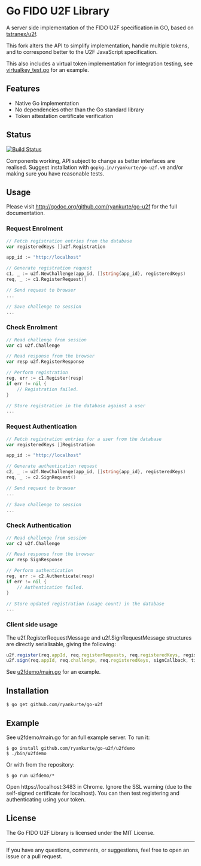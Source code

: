 # Go FIDO U2F Library

A server side implementation of the FIDO U2F specification in GO, based on [tstranex/u2f](https://github.com/tstranex/u2f).  

This fork alters the API to simplify implementation, handle multiple tokens, and to correspond better to the U2F JavaScript specification.  

This also includes a virtual token implementation for integration testing, see [virtualkey_test.go](virtualkey_test.go) for an example.  

## Features

- Native Go implementation
- No dependencies other than the Go standard library
- Token attestation certificate verification

## Status

[![Build Status](https://travis-ci.org/ryankurte/go-u2f.svg?branch=master)](https://travis-ci.org/ryankurte/go-u2f)

Components working, API subject to change as better interfaces are realised. Suggest installation with `gopkg.in/ryankurte/go-u2f.v0` and/or making sure you have reasonable tests.

## Usage

Please visit http://godoc.org/github.com/ryankurte/go-u2f for the full documentation.

### Request Enrolment

```go
// Fetch registration entries from the database
var registeredKeys []u2f.Registration

app_id := "http://localhost"

// Generate registration request
c1, _ := u2f.NewChallenge(app_id, []string{app_id}, registeredKeys)
req, _ := c1.RegisterRequest()

// Send request to browser
...

// Save challenge to session
...
```

### Check Enrolment
```go
// Read challenge from session
var c1 u2f.Challenge

// Read response from the browser
var resp u2f.RegisterResponse

// Perform registration
reg, err := c1.Register(resp)
if err != nil {
    // Registration failed.
}

// Store registration in the database against a user
...
```

### Request Authentication

```go
// Fetch registration entries for a user from the database
var registeredKeys []Registration

app_id := "http://localhost"

// Generate authentication request
c2, _ := u2f.NewChallenge(app_id, []string{app_id}, registeredKeys)
req, _ := c2.SignRequest()

// Send request to browser
...

// Save challenge to session
...
```

### Check Authentication
```go
// Read challenge from session
var c2 u2f.Challenge

// Read response from the browser
var resp SignResponse

// Perform authentication
reg, err := c2.Authenticate(resp)
if err != nil {
    // Authentication failed.
}

// Store updated registration (usage count) in the database
...

```

### Client side usage

The u2f.RegisterRequestMessage and u2f.SignRequestMessage structures are directly serialisable, giving the following:

```js
u2f.register(req.appId, req.registerRequests, req.registeredKeys, registerCallback, timeout);
u2f.sign(req.appId, req.challenge, req.registeredKeys, signCallback, timeout);
```
See [u2fdemo/main.go](u2fdemo/main.go) for an example.

## Installation

```
$ go get github.com/ryankurte/go-u2f
```

## Example

See u2fdemo/main.go for an full example server. To run it:

```
$ go install github.com/ryankurte/go-u2f/u2fdemo
$ ./bin/u2fdemo
```

Or with from the repository:
```
$ go run u2fdemo/*
```


Open https://localhost:3483 in Chrome.
Ignore the SSL warning (due to the self-signed certificate for localhost).
You can then test registering and authenticating using your token.

## License

The Go FIDO U2F Library is licensed under the MIT License.

------

If you have any questions, comments, or suggestions, feel free to open an issue or a pull request.
